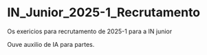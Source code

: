 # IN_Junior_2025-1_Recrutamento

Os exericios para recrutamento de 2025-1 para a IN junior

Ouve auxilio de IA para partes.
